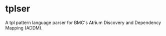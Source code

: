 tplser
======

A tpl pattern language parser for BMC's Atrium Discovery and Dependency Mapping (ADDM).
